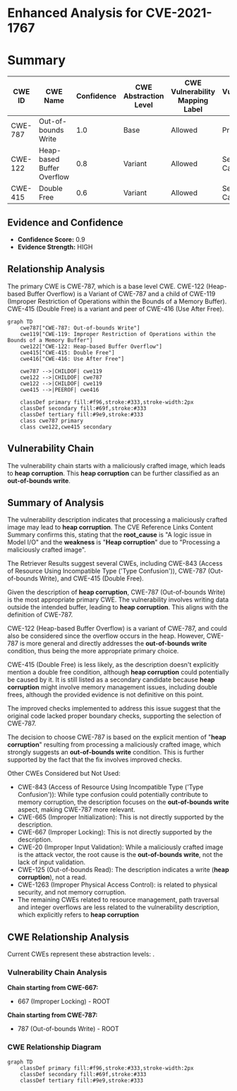 # Enhanced Analysis for CVE-2021-1767

# Summary
| CWE ID | CWE Name | Confidence | CWE Abstraction Level | CWE Vulnerability Mapping Label | CWE-Vulnerability Mapping Notes |
|---|---|---|---|---|---|
| CWE-787 | Out-of-bounds Write | 1.0 | Base | Allowed | Primary CWE |
| CWE-122 | Heap-based Buffer Overflow | 0.8 | Variant | Allowed | Secondary Candidate |
| CWE-415 | Double Free | 0.6 | Variant | Allowed | Secondary Candidate |

## Evidence and Confidence

*   **Confidence Score:** 0.9
*   **Evidence Strength:** HIGH

## Relationship Analysis
The primary CWE is CWE-787, which is a base level CWE. CWE-122 (Heap-based Buffer Overflow) is a Variant of CWE-787 and a child of CWE-119 (Improper Restriction of Operations within the Bounds of a Memory Buffer). CWE-415 (Double Free) is a variant and peer of CWE-416 (Use After Free).

```mermaid
graph TD
    cwe787["CWE-787: Out-of-bounds Write"]
    cwe119["CWE-119: Improper Restriction of Operations within the Bounds of a Memory Buffer"]
    cwe122["CWE-122: Heap-based Buffer Overflow"]
    cwe415["CWE-415: Double Free"]
    cwe416["CWE-416: Use After Free"]

    cwe787 -->|CHILDOF| cwe119
    cwe122 -->|CHILDOF| cwe787
    cwe122 -->|CHILDOF| cwe119
    cwe415 -->|PEEROF| cwe416
    
    classDef primary fill:#f96,stroke:#333,stroke-width:2px
    classDef secondary fill:#69f,stroke:#333
    classDef tertiary fill:#9e9,stroke:#333
    class cwe787 primary
    class cwe122,cwe415 secondary
```

## Vulnerability Chain
The vulnerability chain starts with a maliciously crafted image, which leads to **heap corruption**. This **heap corruption** can be further classified as an **out-of-bounds write**.

## Summary of Analysis
The vulnerability description indicates that processing a maliciously crafted image may lead to **heap corruption**. The CVE Reference Links Content Summary confirms this, stating that the **root_cause** is "A logic issue in Model I/O" and the **weakness** is "**Heap corruption**" due to "Processing a maliciously crafted image".

The Retriever Results suggest several CWEs, including CWE-843 (Access of Resource Using Incompatible Type ('Type Confusion')), CWE-787 (Out-of-bounds Write), and CWE-415 (Double Free).

Given the description of **heap corruption**, CWE-787 (Out-of-bounds Write) is the most appropriate primary CWE. The vulnerability involves writing data outside the intended buffer, leading to **heap corruption**. This aligns with the definition of CWE-787.

CWE-122 (Heap-based Buffer Overflow) is a variant of CWE-787, and could also be considered since the overflow occurs in the heap. However, CWE-787 is more general and directly addresses the **out-of-bounds write** condition, thus being the more appropriate primary choice.

CWE-415 (Double Free) is less likely, as the description doesn't explicitly mention a double free condition, although **heap corruption** could potentially be caused by it. It is still listed as a secondary candidate because **heap corruption** might involve memory management issues, including double frees, although the provided evidence is not definitive on this point.

The improved checks implemented to address this issue suggest that the original code lacked proper boundary checks, supporting the selection of CWE-787.

The decision to choose CWE-787 is based on the explicit mention of "**heap corruption**" resulting from processing a maliciously crafted image, which strongly suggests an **out-of-bounds write** condition. This is further supported by the fact that the fix involves improved checks.

Other CWEs Considered but Not Used:

*   CWE-843 (Access of Resource Using Incompatible Type ('Type Confusion')): While type confusion could potentially contribute to memory corruption, the description focuses on the **out-of-bounds write** aspect, making CWE-787 more relevant.
*   CWE-665 (Improper Initialization): This is not directly supported by the description.
*   CWE-667 (Improper Locking): This is not directly supported by the description.
*   CWE-20 (Improper Input Validation): While a maliciously crafted image is the attack vector, the root cause is the **out-of-bounds write**, not the lack of input validation.
*   CWE-125 (Out-of-bounds Read): The description indicates a write (**heap corruption**), not a read.
* CWE-1263 (Improper Physical Access Control): is related to physical security, and not memory corruption.
* The remaining CWEs related to resource management, path traversal and integer overflows are less related to the vulnerability description, which explicitly refers to **heap corruption**


## CWE Relationship Analysis

Current CWEs represent these abstraction levels: .


### Vulnerability Chain Analysis

**Chain starting from CWE-667:**
- 667 (Improper Locking) - ROOT


**Chain starting from CWE-787:**
- 787 (Out-of-bounds Write) - ROOT



### CWE Relationship Diagram

```mermaid
graph TD
    classDef primary fill:#f96,stroke:#333,stroke-width:2px
    classDef secondary fill:#69f,stroke:#333
    classDef tertiary fill:#9e9,stroke:#333
```